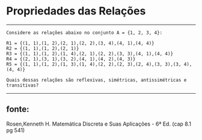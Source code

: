 # Propriedades das Relações

----------------------------------------------------------------

    Considere as relações abaixo no conjunto A = {1, 2, 3, 4}:

    R1 = {(1, 1),(1, 2),(2, 1),(2, 2),(3, 4),(4, 1),(4, 4)}
    R2 = {(1, 1),(1, 2),(2, 1)}
    R3 = {(1, 1),(1, 2),(1, 4),(2, 1),(2, 2),(3, 3),(4, 1),(4, 4)}
    R4 = {(2, 1),(3, 1),(3, 2),(4, 1),(4, 2),(4, 3)}
    R5 = {(1, 1),(1, 2),(1, 3),(1, 4),(2, 2),(2, 3),(2, 4),(3, 3),(3, 4),(4, 4)}

    Quais dessas relações são reflexivas, simétricas, antissimétricas e transitivas?
    
    
----------------------------------------------------------------
    
    
fonte:
------

Rosen,Kenneth H. Matemática Discreta e Suas Aplicações - 6ª Ed. (cap 8.1 pg 541)